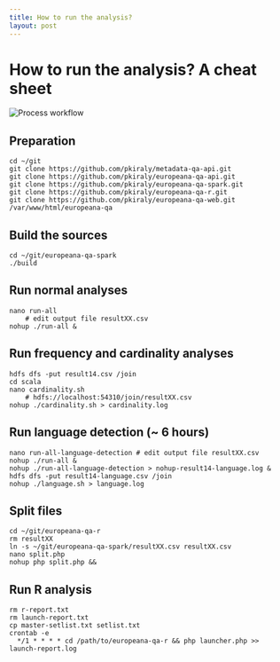 ```yaml
---
title: How to run the analysis?
layout: post
---
```


# How to run the analysis? A cheat sheet

<img src="{{ site.url }}/img/process-workflow.png" class="big" title="Process workflow" alt="Process workflow" />


## Preparation

```
cd ~/git
git clone https://github.com/pkiraly/metadata-qa-api.git
git clone https://github.com/pkiraly/europeana-qa-api.git
git clone https://github.com/pkiraly/europeana-qa-spark.git
git clone https://github.com/pkiraly/europeana-qa-r.git
git clone https://github.com/pkiraly/europeana-qa-web.git /var/www/html/europeana-qa
```

## Build the sources

```
cd ~/git/europeana-qa-spark
./build
```

## Run normal analyses

```
nano run-all
	# edit output file resultXX.csv
nohup ./run-all &
```

## Run frequency and cardinality analyses

```
hdfs dfs -put result14.csv /join
cd scala
nano cardinality.sh
	# hdfs://localhost:54310/join/resultXX.csv
nohup ./cardinality.sh > cardinality.log
```

## Run language detection (~ 6 hours)

```
nano run-all-language-detection # edit output file resultXX.csv
nohup ./run-all &
nohup ./run-all-language-detection > nohup-result14-language.log &
hdfs dfs -put result14-language.csv /join
nohup ./language.sh > language.log
```

## Split files

```
cd ~/git/europeana-qa-r
rm resultXX
ln -s ~/git/europeana-qa-spark/resultXX.csv resultXX.csv
nano split.php
nohup php split.php &&
```

## Run R analysis

```
rm r-report.txt
rm launch-report.txt
cp master-setlist.txt setlist.txt
crontab -e
  */1 * * * * cd /path/to/europeana-qa-r && php launcher.php >> launch-report.log
```
